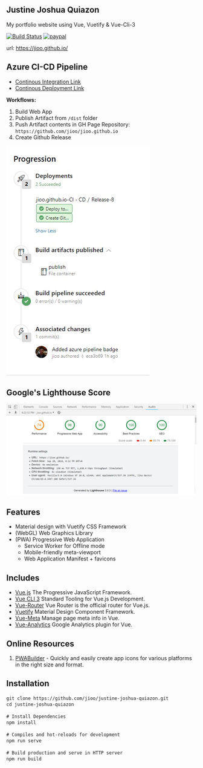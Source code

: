 ## Justine Joshua Quiazon ##

My portfolio website using Vue, Vuetify &amp; Vue-Cli-3

[![Build Status](https://jioqzn-yahoo.visualstudio.com/jioo.github.io/_apis/build/status/jioo.github.io-CI?branchName=master)](https://jioqzn-yahoo.visualstudio.com/jioo.github.io/_build/latest?definitionId=10&branchName=master) [![paypal](https://img.shields.io/badge/paypal-donate-green.svg)](http://paypal.me/jjquiazon)

url: <a href="https://jioo.github.io/" target="_blank">https://jioo.github.io/</a>

## Azure CI-CD Pipeline ##
- [Continous Integration Link](https://jioqzn-yahoo.visualstudio.com/jioo.github.io/_build)
- [Continous Deployment Link](https://jioqzn-yahoo.visualstudio.com/jioo.github.io/_release)

**Workflows:**
1. Build Web App
2. Publish Artifact from `/dist` folder
3. Push Artifact contents in GH Page Repository: `https://github.com/jioo/jioo.github.io`
4. Create Github Release

![Azure Workflows](public/img/workflow.jpg)

## Google's Lighthouse Score ##

![Lighthouse Score](public/img/lighthouse-score.png)

## Features ##

* Material design with Vuetify CSS Framework
* (WebGL) Web Graphics Library
* (PWA) Progressive Web Application 
  * Service Worker for Offline mode
  * Mobile-friendly meta-viewport
  * Web Application Manifest + favicons

## Includes ##

* [Vue.js](https://vuejs.org/) The Progressive JavaScript Framework.
* [Vue CLI 3](https://cli.vuejs.org/) Standard Tooling for Vue.js Development.
* [Vue-Router](https://router.vuejs.org/en/) Vue Router is the official router for Vue.js.
* [Vuetify](https://vuetifyjs.com/en/) Material Design Component Framework.
* [Vue-Meta](https://github.com/declandewet/vue-meta) Manage page meta info in Vue.
* [Vue-Analytics](https://github.com/MatteoGabriele/vue-analytics) Google Analytics plugin for Vue.

## Online Resources ##

1. [PWABuilder](https://www.pwabuilder.com/imageGenerator) - Quickly and easily create app icons for various platforms in the right size and format.

## Installation
```
git clone https://github.com/jioo/justine-joshua-quiazon.git
cd justine-joshua-quiazon

# Install Dependencies
npm install

# Compiles and hot-reloads for development
npm run serve

# Build production and serve in HTTP server
npm run build
```
